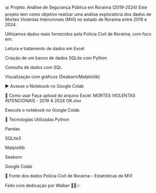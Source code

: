 📊 Projeto: Análise de Segurança Pública em Roraima (2019-2024)
Este projeto tem como objetivo realizar uma análise exploratória dos dados de Mortes Violentas Intencionais (MVI) no estado de Roraima entre 2019 e 2024.

Utilizamos dados reais fornecidos pela Polícia Civil de Roraima, com foco em:

Leitura e tratamento de dados em Excel

Criação de um banco de dados SQLite com Python

Consulta de dados com SQL

Visualização com gráficos (Seaborn/Matplotlib)

▶️ Acesse o Notebook no Google Colab

📁 Como usar
Faça upload do arquivo Excel:
MORTES VIOLENTAS INTENCIONAIS - 2019 A 2024 OK.xlsx

Execute o notebook no Google Colab.

🧠 Tecnologias Utilizadas
Python

Pandas

SQLite3

Matplotlib

Seaborn

Google Colab

📌 Fonte dos dados
Polícia Civil de Roraima – Estatísticas de MVI

Feito com dedicação por Walber 👮‍♂️📈

